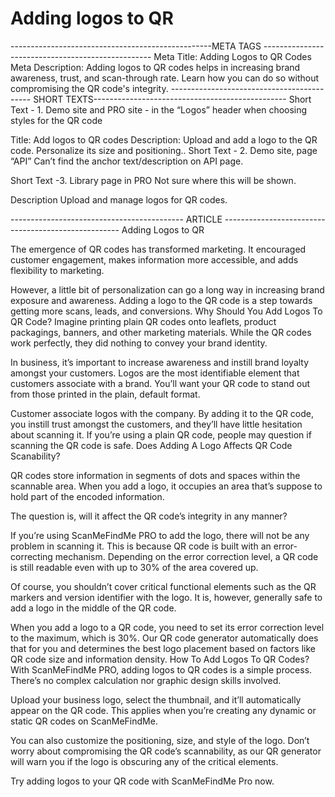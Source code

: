 <h1>Adding logos to QR</h1>

--------------------------------------------------META TAGS --------------------------------------------------
Meta Title: Adding Logos to QR Codes
Meta Description:  Adding logos to QR codes helps in increasing brand awareness, trust, and scan-through rate. Learn how you can do so without compromising the QR code's integrity.
------------------------------------------- SHORT TEXTS------------------------------------------------
Short Text - 1.   Demo   site   and   PRO   site   -   in   the   “Logos”   header   when   choosing   styles   for   the   QR   code   

Title: Add logos to QR codes
Description: Upload and add a logo to the QR code. Personalize its size and positioning..
Short Text - 2. Demo site, page “API”
Can’t find the anchor text/description on API page.

Short Text -3. Library page in PRO
Not sure where this will be shown.


Description Upload and manage logos for QR codes.


------------------------------------------- ARTICLE ----------------------------------------------------
Adding Logos to QR

The emergence of QR codes has transformed marketing. It encouraged customer engagement, makes information more accessible, and adds flexibility to marketing.

However, a little bit of personalization can go a long way in increasing brand exposure and awareness. Adding a logo to the QR code is a step towards getting more scans, leads, and conversions.
Why Should You Add Logos To QR Code?
Imagine printing plain QR codes onto leaflets, product packagings, banners, and other marketing materials. While the QR codes work perfectly, they did nothing to convey your brand identity.

In business, it’s important to increase awareness and instill brand loyalty amongst your customers. Logos are the most identifiable element that customers associate with a brand. You’ll want your QR code to stand out from those printed in the plain, default format.

Customer associate logos with the company. By adding it to the QR code, you instill trust amongst the customers, and they’ll have little hesitation about scanning it. If you’re using a plain QR code, people may question if scanning the QR code is safe.
Does Adding A Logo Affects QR Code Scanability?


QR codes store information in segments of dots and spaces within the scannable area. When you add a logo, it occupies an area that’s suppose to hold part of the encoded information.

The question is, will it affect the QR code’s integrity in any manner?

If you’re using ScanMeFindMe PRO to add the logo, there will not be any problem in scanning it. This is because QR code is built with an error-correcting mechanism. Depending on the error correction level, a QR code is still readable even with up to 30% of the area covered up.

Of course, you shouldn’t cover critical functional elements such as the QR markers and version identifier with the logo. It is, however, generally safe to add a logo in the middle of the QR code.

When you add a logo to a QR code, you need to set its error correction level to the maximum, which is 30%. Our QR code generator automatically does that for you and determines the best logo placement based on factors like QR code size and information density.
How To Add Logos To QR Codes?
With ScanMeFindMe PRO, adding logos to QR codes is a simple process. There’s no complex calculation nor graphic design skills involved.

Upload your business logo, select the thumbnail, and it’ll automatically appear on the QR code. This applies when you’re creating any dynamic or static QR codes on ScanMeFindMe.



You can also customize the positioning, size, and style of the logo. Don’t worry about compromising the QR code’s scannability, as our QR generator will warn you if the logo is obscuring any of the critical elements.

Try adding logos to your QR code with ScanMeFindMe Pro now.


